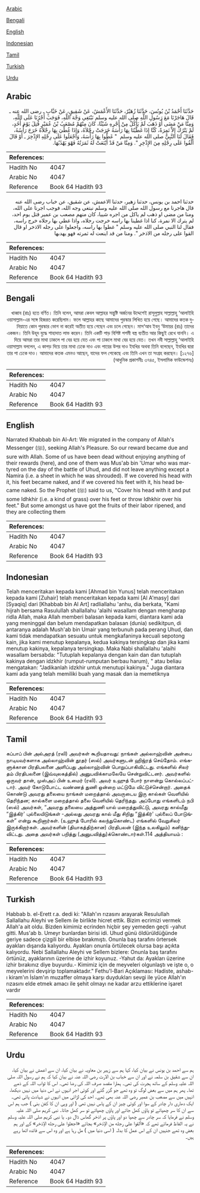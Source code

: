 [Arabic](#arabic)

[Bengali](#bengali)

[English](#english)

[Indonesian](#indonesian)

[Tamil](#tamil)

[Turkish](#turkish)

[Urdu](#urdu)

## Arabic


<div dir="rtl" lang="ar" style={{fontSize:'larger',backgroundColor:'#f8f9fa',padding:20}}>
حَدَّثَنَا أَحْمَدُ بْنُ يُونُسَ، حَدَّثَنَا زُهَيْرٌ، حَدَّثَنَا الأَعْمَشُ، عَنْ شَقِيقٍ، عَنْ خَبَّابٍ ـ رضى الله عنه ـ قَالَ هَاجَرْنَا مَعَ رَسُولِ اللَّهِ صلى الله عليه وسلم نَبْتَغِي وَجْهَ اللَّهِ، فَوَجَبَ أَجْرُنَا عَلَى اللَّهِ، وَمِنَّا مَنْ مَضَى أَوْ ذَهَبَ لَمْ يَأْكُلْ مِنْ أَجْرِهِ شَيْئًا، كَانَ مِنْهُمْ مُصْعَبُ بْنُ عُمَيْرٍ قُتِلَ يَوْمَ أُحُدٍ، لَمْ يَتْرُكْ إِلاَّ نَمِرَةً، كُنَّا إِذَا غَطَّيْنَا بِهَا رَأْسَهُ خَرَجَتْ رِجْلاَهُ، وَإِذَا غُطِّيَ بِهَا رِجْلاَهُ خَرَجَ رَأْسُهُ، فَقَالَ لَنَا النَّبِيُّ صلى الله عليه وسلم ‏ "‏ غَطُّوا بِهَا رَأْسَهُ، وَاجْعَلُوا عَلَى رِجْلِهِ الإِذْخِرَ ـ أَوْ قَالَ أَلْقُوا عَلَى رِجْلِهِ مِنَ الإِذْخِرِ ‏"‏‏.‏ وَمِنَّا مَنْ قَدْ أَيْنَعَتْ لَهُ ثَمَرَتُهُ فَهْوَ يَهْدُبُهَا‏.‏
</div>
<div style={{backgroundColor:'#f8f9fa',padding:20, marginBottom: 10}}><table> <thead> <tr> <th>References:</th> <th></th> </tr> </thead> <tbody><tr><td>Hadith No</td><td>4047</td></tr><tr><td>Arabic No</td><td>4047</td></tr><tr><td>Reference</td><td>Book 64 Hadith 93</td></tr></tbody></table></div>


<div dir="rtl" lang="ar" style={{fontSize:'larger',backgroundColor:'#f8f9fa',padding:20}}>
حدثنا احمد بن يونس، حدثنا زهير، حدثنا الاعمش، عن شقيق، عن خباب رضى الله عنه قال هاجرنا مع رسول الله صلى الله عليه وسلم نبتغي وجه الله، فوجب اجرنا على الله، ومنا من مضى او ذهب لم ياكل من اجره شييا، كان منهم مصعب بن عمير قتل يوم احد، لم يترك الا نمرة، كنا اذا غطينا بها راسه خرجت رجلاه، واذا غطي بها رجلاه خرج راسه، فقال لنا النبي صلى الله عليه وسلم " غطوا بها راسه، واجعلوا على رجله الاذخر او قال القوا على رجله من الاذخر ". ومنا من قد اينعت له ثمرته فهو يهدبها
</div>
<div style={{backgroundColor:'#f8f9fa',padding:20, marginBottom: 10}}><table> <thead> <tr> <th>References:</th> <th></th> </tr> </thead> <tbody><tr><td>Hadith No</td><td>4047</td></tr><tr><td>Arabic No</td><td>4047</td></tr><tr><td>Reference</td><td>Book 64 Hadith 93</td></tr></tbody></table></div>

## Bengali


<div dir="rtl" lang="bn" style={{fontSize:'larger',backgroundColor:'#f8f9fa',padding:20}}>
খাব্বাব (রাঃ) হতে বর্ণিত। তিনি বলেন, আমরা কেবল আল্লাহর সন্তুষ্টি অর্জনের উদ্দেশেই রাসূলুল্লাহ সাল্লাল্লাহু ‘আলাইহি ওয়াসাল্লাম-এর সঙ্গে হিজরত করেছিলাম। ফলে আল্লাহর কাছে আমাদের পুরস্কার লিখিত হয়ে গেছে। আমাদের কতক দুনিয়াতে কোন পুরস্কার ভোগ না করেই অতীত হয়ে গেছেন এবং চলে গেছেন। মাস‘আব ইবনু ‘উমায়র (রাঃ) তাদের একজন। তিনি উহূদ যুদ্ধে শাহাদাত লাভ করেন। তিনি একটি পাড় বিশিষ্ট পশমী বস্ত্র ব্যতীত আর কিছুই রেখে যাননি। এ দিয়ে আমরা তার মাথা ঢাকলে পা বের হয়ে যেত এবং পা ঢাকলে মাথা বের হয়ে যেত। তখন নবী সাল্লাল্লাহু ‘আলাইহি ওয়াসাল্লাম বললেন, এ কাপড় দিয়ে তার মাথা ঢেকে দাও এবং পায়ের উপর দাও ইযখির অথবা তিনি বলেছেন, ইযখির দ্বারা তার পা ঢেকে দাও। আমাদের কতক এমনও আছেন, যাদের ফল পেকেছে এবং তিনি এখন তা সংগ্রহ করছেন। [১২৭৬] (আধুনিক প্রকাশনীঃ ৩৭৪৫, ইসলামিক ফাউন্ডেশনঃ)
</div>
<div style={{backgroundColor:'#f8f9fa',padding:20, marginBottom: 10}}><table> <thead> <tr> <th>References:</th> <th></th> </tr> </thead> <tbody><tr><td>Hadith No</td><td>4047</td></tr><tr><td>Arabic No</td><td>4047</td></tr><tr><td>Reference</td><td>Book 64 Hadith 93</td></tr></tbody></table></div>

## English


<div dir="ltr" lang="en" style={{fontSize:'larger',backgroundColor:'#f8f9fa',padding:20}}>
Narrated Khabbab bin Al-Art: We migrated in the company of Allah's Messenger (ﷺ), seeking Allah's Pleasure. So our reward became due and sure with Allah. Some of us have been dead without enjoying anything of their rewards (here), and one of them was Mus'ab bin 'Umar who was martyred on the day of the battle of Uhud, and did not leave anything except a Namira (i.e. a sheet in which he was shrouded). If we covered his head with it, his feet became naked, and if we covered his feet with it, his head became naked. So the Prophet (ﷺ) said to us, "Cover his head with it and put some Idhkhir (i.e. a kind of grass) over his feet or throw Idhkhir over his feet." But some amongst us have got the fruits of their labor ripened, and they are collecting them
</div>
<div style={{backgroundColor:'#f8f9fa',padding:20, marginBottom: 10}}><table> <thead> <tr> <th>References:</th> <th></th> </tr> </thead> <tbody><tr><td>Hadith No</td><td>4047</td></tr><tr><td>Arabic No</td><td>4047</td></tr><tr><td>Reference</td><td>Book 64 Hadith 93</td></tr></tbody></table></div>

## Indonesian


<div dir="ltr" lang="id" style={{fontSize:'larger',backgroundColor:'#f8f9fa',padding:20}}>
Telah menceritakan kepada kami [Ahmad bin Yunus] telah menceritakan kepada kami [Zuhair] telah menceritakan kepada kami [Al A'masy] dari [Syaqiq] dari [Khabbab bin Al Art] radliallahu 'anhu, dia berkata, "Kami hijrah bersama Rasulullah shallallahu 'alaihi wasallam dengan mengharap ridla Allah, maka Allah memberi balasan kepada kami, diantara kami ada yang meninggal dan belum mendapatkan balasan (dunia) sedikitpun, di antaranya adalah Mush'ab bin Umair yang terbunuh pada perang Uhud, dan kami tidak mendapatkan sesuatu untuk mengkafaninya kecuali sepotong kain, jika kami menutup kepalanya, kedua kakinya tersingkap dan jika kami menutup kakinya, kepalanya tersingkap. Maka Nabi shallallahu 'alaihi wasallam bersabda: "Tutuplah kepalanya dengan kain dan dan tutuplah kakinya dengan idzkhir (rumput-rumputan berbau harum), " atau beliau mengatakan: "Jadikanlah idzkhir untuk menutupi kakinya." Juga diantara kami ada yang telah memiliki buah yang masak dan ia memetiknya
</div>
<div style={{backgroundColor:'#f8f9fa',padding:20, marginBottom: 10}}><table> <thead> <tr> <th>References:</th> <th></th> </tr> </thead> <tbody><tr><td>Hadith No</td><td>4047</td></tr><tr><td>Arabic No</td><td>4047</td></tr><tr><td>Reference</td><td>Book 64 Hadith 93</td></tr></tbody></table></div>

## Tamil


<div dir="ltr" lang="ta" style={{fontSize:'larger',backgroundColor:'#f8f9fa',padding:20}}>
கப்பாப் பின் அல்அரத் (ரலி) அவர்கள் கூறியதாவது: நாங்கள் அல்லாஹ்வின் அன்பை நாடியவர்களாக அல்லாஹ்வின் தூதர் (ஸல்) அவர்களுடன் ஹிஜ்ரத் செய்தோம். எங்களுக்கான பிரதிபலனை அளிப்பது அல்லாஹ்வின் பொறுப்பாகிவிட்டது. எங்களில் சிலர் தம் பிரதிபலனை (இவ்வுலகத்தில்) அனுபவிக்காமலேயே சென்றுவிட்டனர். அவர்களில் ஒருவர் தான், முஸ்அப் பின் உமைர் (ரலி). அவர் உஹுத் போர் நாளன்று கொல்லப்பட்டார். அவர் கோடுபோட்ட வண்ணத் துணி ஒன்றை மட்டுமே விட்டுச்சென்றார். அதைக் கொண்டு அவரது தலையை நாங்கள் மறைத்தால் அவருடைய இரு கால்கள் வெளியில் தெரிந்தன; கால்களை மறைத்தால் தலை வெளியில் தெரிந்தது. அப்போது எங்களிடம் நபி (ஸல்) அவர்கள், “அவரது தலையை அத்துணி யால் மறைத்துவிட்டு, அவரது கால்மீது “இத்கிர்' புல்லையிடுங்கள் -அல்லது அவரது கால் மீது சிறிது “இத்கிர்' புல்லைப் போடுங்கள்” என்று கூறினார்கள். (உஹுத் போரில் கலந்துகொண்ட) எங்களில் வேறுசிலர் இருக்கிறார்கள். அவர்களின் (தியாகத்திற்கான) பிரதிபலன் (இந்த உலகிலும்) கனிந்துவிட்டது. அதை அவர்கள் பறித்து (அனுபவித்து)க்கொண்டார்கள்.114 அத்தியாயம் :
</div>
<div style={{backgroundColor:'#f8f9fa',padding:20, marginBottom: 10}}><table> <thead> <tr> <th>References:</th> <th></th> </tr> </thead> <tbody><tr><td>Hadith No</td><td>4047</td></tr><tr><td>Arabic No</td><td>4047</td></tr><tr><td>Reference</td><td>Book 64 Hadith 93</td></tr></tbody></table></div>

## Turkish


<div dir="ltr" lang="tr" style={{fontSize:'larger',backgroundColor:'#f8f9fa',padding:20}}>
Habbab b. el-Erett r.a. dedi ki: "Allah'ın rızasını arayarak ResuluIlah Sallallahu Aleyhi ve Sellem ile birlikte hicret ettik. Bizim ecrimizi vermek Allah'a ait oldu. Bizden kimimiz ecrinden hiçbir şey yemeden geçti -yahut gitti. Mus'ab b. Umeyr bunlardan birisi idi. Uhud günü öldürüldüğünde geriye sadece çizgili bir elbise bırakmıştı. Onunla baş tarafını örtersek ayakları dışarıda kalıyordu. Ayakları onunla örtülecek olursa başı açıkta kalıyordu. Nebi Sallallahu Aleyhi ve Sellem bizlere: Onunla baş tarafını örtünüz, ayaklarının üzerine de izhir koyunuz. -Yahut da: Ayakları üzerine izhir bırakınız diye buyurdu.- Kimimiz için de meyveleri olgunlaştı ve işte o, o meyvelerini devşirip toplamaktadır." Fethu'l-Bari Açıklaması: Hadiste, ashab-ı kiram'ın İslam'ın muzaffer olmaya karşı duydukları sevgi ile yüce Allah'ın rızasını elde etmek amacı ile şehit olmayı ne kadar arzu ettiklerine işaret vardır
</div>
<div style={{backgroundColor:'#f8f9fa',padding:20, marginBottom: 10}}><table> <thead> <tr> <th>References:</th> <th></th> </tr> </thead> <tbody><tr><td>Hadith No</td><td>4047</td></tr><tr><td>Arabic No</td><td>4047</td></tr><tr><td>Reference</td><td>Book 64 Hadith 93</td></tr></tbody></table></div>

## Urdu


<div dir="rtl" lang="ur" style={{fontSize:'larger',backgroundColor:'#f8f9fa',padding:20}}>
ہم سے احمد بن یونس نے بیان کیا، کہا ہم سے زہیر بن معاویہ نے بیان کیا، ان سے اعمش نے بیان کیا، ان سے شقیق بن سلمہ نے اور ان سے خباب بن الارت رضی اللہ عنہ نے بیان کیا کہ ہم نے رسول اللہ صلی اللہ علیہ وسلم کے ساتھ ہجرت کی تھی۔ ہمارا مقصد صرف اللہ کی رضا تھی۔ اس کا ثواب اللہ کے ذمے تھا۔ پھر ہم میں سے بعض لوگ تو وہ تھے جو گزر گئے اور کوئی اجر انہوں نے اس دنیا میں نہیں دیکھا، انہیں میں سے مصعب بن عمیر رضی اللہ عنہ بھی تھے۔ احد کی لڑائی میں انہوں نے شہادت پائی تھی۔ ایک دھاری دار چادر کے سوا اور کوئی چیز ان کے پاس نہیں تھی ( اور وہی ان کا کفن بنی ) جب ہم اس سے ان کا سر چھپاتے تو پاؤں کھل جاتے اور پاؤں چھپاتے تو سر کھل جاتا۔ نبی کریم صلی اللہ علیہ وسلم نے فرمایا کہ سر چادر سے چھپا دو اور پاؤں پر اذخر گھاس ڈال دو۔ یا نبی کریم صلی اللہ علیہ وسلم نے یہ الفاظ فرمائے تھے کہ «ألقوا على رجله من الإذخر» بجائے «اجعلوا على رجله الإذخر» کے اور ہم بعض وہ تھے جنہیں ان کے اس عمل کا بدلہ ( اسی دنیا میں ) مل رہا ہے اور وہ اس سے فائدہ اٹھا رہے ہیں۔
</div>
<div style={{backgroundColor:'#f8f9fa',padding:20, marginBottom: 10}}><table> <thead> <tr> <th>References:</th> <th></th> </tr> </thead> <tbody><tr><td>Hadith No</td><td>4047</td></tr><tr><td>Arabic No</td><td>4047</td></tr><tr><td>Reference</td><td>Book 64 Hadith 93</td></tr></tbody></table></div>